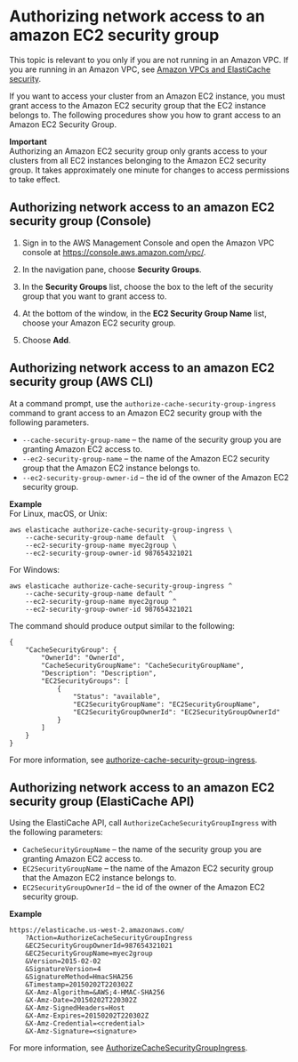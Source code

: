 # Authorizing network access to an amazon EC2 security group<a name="SecurityGroups.AuthorizingEC2"></a>

This topic is relevant to you only if you are not running in an Amazon VPC\. If you are running in an Amazon VPC, see [Amazon VPCs and ElastiCache security](VPCs.md)\.

If you want to access your cluster from an Amazon EC2 instance, you must grant access to the Amazon EC2 security group that the EC2 instance belongs to\. The following procedures show you how to grant access to an Amazon EC2 Security Group\. 

**Important**  
Authorizing an Amazon EC2 security group only grants access to your clusters from all EC2 instances belonging to the Amazon EC2 security group\. 
It takes approximately one minute for changes to access permissions to take effect\. 

## Authorizing network access to an amazon EC2 security group \(Console\)<a name="SecurityGroups.AuthorizingEC2.CON"></a>

1. Sign in to the AWS Management Console and open the Amazon VPC console at [https://console\.aws\.amazon\.com/vpc/](https://console.aws.amazon.com/vpc/)\.

1. In the navigation pane, choose **Security Groups**\.

1. In the **Security Groups** list, choose the box to the left of the security group that you want to grant access to\. 

1. At the bottom of the window, in the **EC2 Security Group Name** list, choose your Amazon EC2 security group\.

1. Choose **Add**\. 

## Authorizing network access to an amazon EC2 security group \(AWS CLI\)<a name="SecurityGroups.AuthorizingEC2.CLI"></a>

At a command prompt, use the `authorize-cache-security-group-ingress` command to grant access to an Amazon EC2 security group with the following parameters\.
+ `--cache-security-group-name` – the name of the security group you are granting Amazon EC2 access to\.
+ `--ec2-security-group-name` – the name of the Amazon EC2 security group that the Amazon EC2 instance belongs to\.
+ `--ec2-security-group-owner-id` – the id of the owner of the Amazon EC2 security group\.

**Example**  
For Linux, macOS, or Unix:  

```
aws elasticache authorize-cache-security-group-ingress \
    --cache-security-group-name default  \
    --ec2-security-group-name myec2group \
    --ec2-security-group-owner-id 987654321021
```
For Windows:  

```
aws elasticache authorize-cache-security-group-ingress ^
    --cache-security-group-name default ^
    --ec2-security-group-name myec2group ^
    --ec2-security-group-owner-id 987654321021
```
The command should produce output similar to the following:  

```
{
    "CacheSecurityGroup": {
        "OwnerId": "OwnerId", 
        "CacheSecurityGroupName": "CacheSecurityGroupName", 
        "Description": "Description", 
        "EC2SecurityGroups": [
            {
                "Status": "available", 
                "EC2SecurityGroupName": "EC2SecurityGroupName", 
                "EC2SecurityGroupOwnerId": "EC2SecurityGroupOwnerId"
            }
        ]
    }
}
```

For more information, see [authorize\-cache\-security\-group\-ingress](https://docs.aws.amazon.com/cli/latest/reference/elasticache/authorize-cache-security-group-ingress.html)\.

## Authorizing network access to an amazon EC2 security group \(ElastiCache API\)<a name="SecurityGroups.AuthorizingEC2.API"></a>

Using the ElastiCache API, call `AuthorizeCacheSecurityGroupIngress` with the following parameters:
+ `CacheSecurityGroupName` – the name of the security group you are granting Amazon EC2 access to\.
+ `EC2SecurityGroupName` – the name of the Amazon EC2 security group that the Amazon EC2 instance belongs to\.
+ `EC2SecurityGroupOwnerId` – the id of the owner of the Amazon EC2 security group\.

**Example**  

```
https://elasticache.us-west-2.amazonaws.com/
    ?Action=AuthorizeCacheSecurityGroupIngress
    &EC2SecurityGroupOwnerId=987654321021
    &EC2SecurityGroupName=myec2group
    &Version=2015-02-02
    &SignatureVersion=4
    &SignatureMethod=HmacSHA256
    &Timestamp=20150202T220302Z
    &X-Amz-Algorithm=&AWS;4-HMAC-SHA256
    &X-Amz-Date=20150202T220302Z
    &X-Amz-SignedHeaders=Host
    &X-Amz-Expires=20150202T220302Z
    &X-Amz-Credential=<credential>
    &X-Amz-Signature=<signature>
```

For more information, see [AuthorizeCacheSecurityGroupIngress](https://docs.aws.amazon.com/AmazonElastiCache/latest/APIReference/API_AuthorizeCacheSecurityGroupIngress.html)\.
